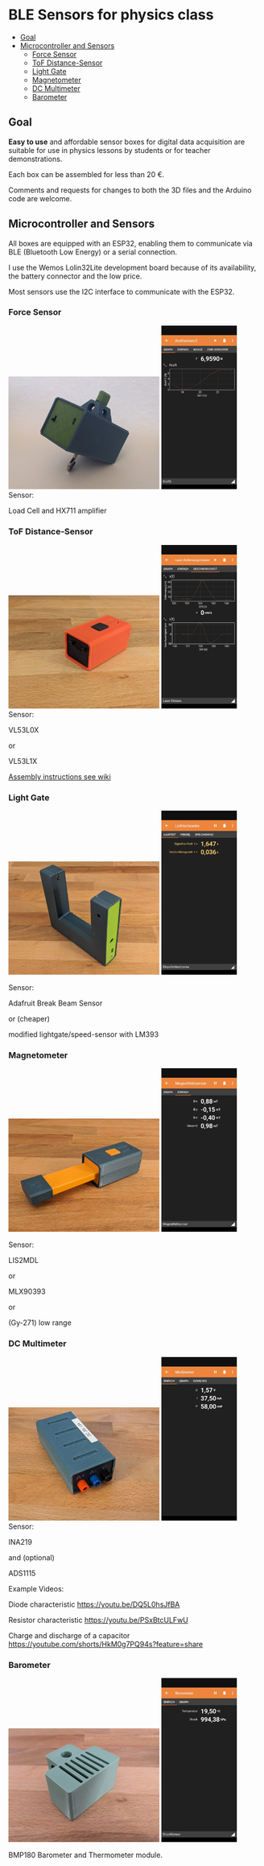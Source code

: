 # BLE Sensors for physics class

* [Goal](#goal)
* [Microcontroller and Sensors](#sensors)
   * [Force Sensor](#force)
   * [ToF Distance-Sensor](#tof)
   * [Light Gate](#gate)
   * [Magnetometer](#magnet)
   * [DC Multimeter](#multimeter)
   * [Barometer](#barometer) 
     
   
## Goal <a name="goal"></a>

**Easy to use** and affordable sensor boxes for digital data acquisition are suitable for use in physics lessons by students or for teacher demonstrations.

Each box can be assembled for less than 20 €.

Comments and requests for changes to both the 3D files and the Arduino code are welcome.

## Microcontroller and Sensors <a name="sensors"></a>

All boxes are equipped with an ESP32, enabling them to communicate via BLE (Bluetooth Low Energy) or a serial connection.

I use the Wemos Lolin32Lite development board because of its availability, the battery connector and the low price.

Most sensors use the I2C interface to communicate with the ESP32.

### Force Sensor <a name="force"></a>
<img src="https://github.com/HeiLaut/ble-physics-sensors/blob/main/Force%20Sensor/Pictures/Sensor.jpg" width="300">
<img src="https://github.com/HeiLaut/ble-physics-sensors/blob/main/Force%20Sensor/Pictures/phyphox.jpg" width="150">
Sensor:

Load Cell and HX711 amplifier

### ToF Distance-Sensor <a name="tof"></a>
<img src="https://github.com/HeiLaut/ble-physics-sensors/blob/main/Laser%20Distance%20Sensor/Pictures/Sensor.jpg" width="300">
<img src="https://github.com/HeiLaut/ble-physics-sensors/blob/main/Laser%20Distance%20Sensor/Pictures/phyphox.jpg" width="150">
Sensor:

VL53L0X

or

VL53L1X

[Assembly instructions see wiki](https://github.com/HeiLaut/ble-physics-sensors/wiki/Laser-Distance)

### Light Gate <a name="gate"></a>

<img src="https://github.com/HeiLaut/ble-physics-sensors/blob/main/Light%20Gate/Pictures/Sensor.jpg" width="300">
<img src="https://github.com/HeiLaut/ble-physics-sensors/blob/main/Light%20Gate/Pictures/phyphox.jpg" width="150">


Sensor:

Adafruit Break Beam Sensor 

or (cheaper)

modified lightgate/speed-sensor with LM393

### Magnetometer <a name="magnet"></a>
<img src="https://github.com/HeiLaut/ble-physics-sensors/blob/main/Magnetometer/Pictures/Sensor.jpg" width="300">
<img src="https://github.com/HeiLaut/ble-physics-sensors/blob/main/Magnetometer/Pictures/phyphox.jpg" width="150">


Sensor:

LIS2MDL

or

MLX90393

or

(Gy-271) low range 

### DC Multimeter <a name="multimeter"></a>

<img src="https://github.com/HeiLaut/ble-physics-sensors/blob/main/Multimeter/Pictures/Sensor.jpg" width="300">
<img src="https://github.com/HeiLaut/ble-physics-sensors/blob/main/Multimeter/Pictures/phyphox.jpg" width="150">
Sensor:

INA219

and (optional)

ADS1115

Example Videos:

Diode characteristic https://youtu.be/DQ5L0hsJfBA

Resistor characteristic https://youtu.be/PSxBtcULFwU

Charge and discharge of a capacitor https://youtube.com/shorts/HkM0g7PQ94s?feature=share


### Barometer <a name="barometer"></a>
<img src="https://github.com/HeiLaut/ble-physics-sensors/blob/main/Pressure%20Sensor/Pictures/Sensor.jpg" width="300">
<img src="https://github.com/HeiLaut/ble-physics-sensors/blob/main/Pressure%20Sensor/Pictures/phyphox.jpg" width="150">

BMP180 Barometer and Thermometer module. 
